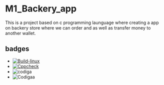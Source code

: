 
# M1_Backery_app
 
This is a project based on c programming launguage where creating a app on backery store where we can order and as well as transfer money to another wallet.

## badges

* [![Build-linux](https://github.com/aravind667/M1_Backery_app/actions/workflows/main.yml/badge.svg)](https://github.com/aravind667/M1_Backery_app/actions/workflows/main.yml)
* [![Cppcheck](https://github.com/aravind667/M1_Backery_app/actions/workflows/Static_check.yml/badge.svg)](https://github.com/aravind667/M1_Backery_app/actions/workflows/Static_check.yml)
* ![codiga](https://api.codiga.io/project/30922/status/svg)
* ![Codigaa](https://api.codiga.io/project/30922/score/svg)

